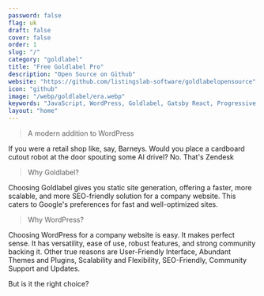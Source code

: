 ```yaml
---
password: false
flag: uk
draft: false
cover: false
order: 1
slug: "/"
category: "goldlabel"
title: "Free Goldlabel Pro"
description: "Open Source on Github"
website: "https://github.com/listingslab-software/goldlabelopensource"
icon: "github"
image: "/webp/goldlabel/era.webp"
keywords: "JavaScript, WordPress, Goldlabel, Gatsby React, Progressive Web App, MUI"
layout: "home"
---
```


> A modern addition to WordPress

If you were a retail shop like, say, Barneys. Would you place a cardboard cutout robot at the door spouting some AI drivel? No. That's Zendesk
 
> Why Goldlabel?

Choosing Goldlabel gives you static site generation, offering a faster, more scalable, and more SEO-friendly solution for a company website. This caters to Google's preferences for fast and well-optimized sites. 

> Why WordPress? 

Choosing WordPress for a company website is easy. It makes perfect sense. It has versatility, ease of use, robust features, and strong community backing it. Other true reasons are User-Friendly Interface, Abundant Themes and Plugins, Scalability and Flexibility, SEO-Friendly, Community Support and Updates.  

But is it the right choice?